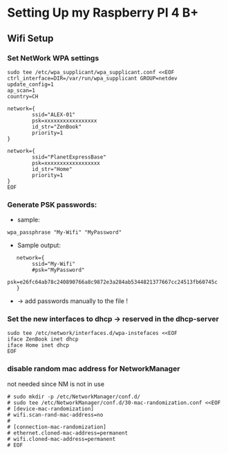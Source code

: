 # Setting Up my Raspberry PI 4 B+
## Wifi Setup

### Set NetWork WPA settings
```
sudo tee /etc/wpa_supplicant/wpa_supplicant.conf <<EOF
ctrl_interface=DIR=/var/run/wpa_supplicant GROUP=netdev
update_config=1
ap_scan=1
country=CH

network={
        ssid="ALEX-01"
        psk=xxxxxxxxxxxxxxxxx
        id_str="ZenBook"
        priority=1
}

network={
        ssid="PlanetExpressBase"
        psk=xxxxxxxxxxxxxxxxxx
        id_str="Home"
        priority=1
}
EOF
```


### Generate PSK passwords:
- sample:
```
wpa_passphrase "My-Wifi" "MyPassword"
```
- Sample output:
```
   network={
        ssid="My-Wifi"
        #psk="MyPassword"
        psk=e26fc64ab78c240890766a8c9872e3a284ab5344821377667cc24513fb60745c
   }
```
- -> add passwords manually to the file !

### Set the new interfaces to dhcp -> reserved in the dhcp-server
```
sudo tee /etc/network/interfaces.d/wpa-instefaces <<EOF
iface ZenBook inet dhcp
iface Home inet dhcp
EOF
```

### disable random mac address for NetworkManager ###
not needed since NM is not in use 
```
# sudo mkdir -p /etc/NetworkManager/conf.d/
# sudo tee /etc/NetworkManager/conf.d/30-mac-randomization.conf <<EOF
# [device-mac-randomization]
# wifi.scan-rand-mac-address=no
# 
# [connection-mac-randomization]
# ethernet.cloned-mac-address=permanent
# wifi.cloned-mac-address=permanent
# EOF
```
